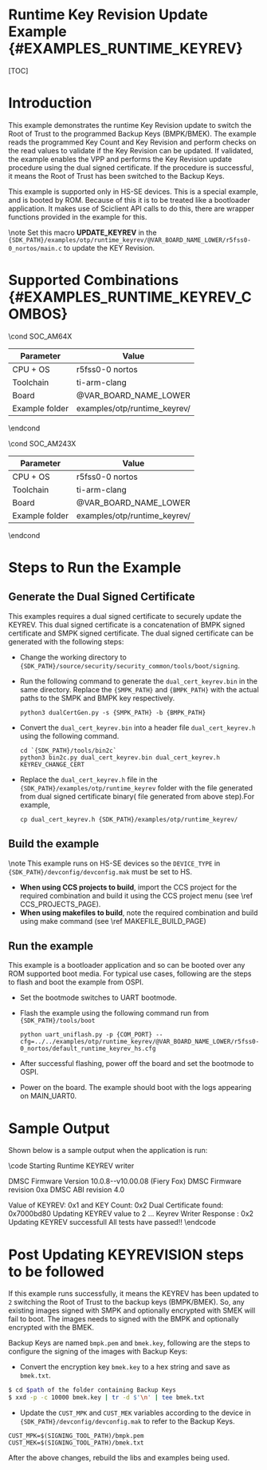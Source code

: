# Runtime Key Revision Update Example {#EXAMPLES_RUNTIME_KEYREV}

[TOC]

# Introduction

This example demonstrates the runtime Key Revision update to switch the Root of Trust to the programmed Backup Keys (BMPK/BMEK). The example reads the programmed Key Count and Key Revision and perform checks on the read values to validate if the Key Revision can be updated. If validated, the example enables the VPP and performs the Key Revision update procedure using the dual signed certificate. If the procedure is successful, it means the Root of Trust has been switched to the Backup Keys.

This example is supported only in HS-SE devices. This is a special example, and is booted by ROM. Because of this it is to be treated like a bootloader application. It makes use of Sciclient API calls to do this, there are wrapper functions provided in the example for this.

\note Set this macro **UPDATE_KEYREV** in the `{SDK_PATH}/examples/otp/runtime_keyrev/@VAR_BOARD_NAME_LOWER/r5fss0-0_nortos/main.c` to update the KEY Revision.

# Supported Combinations {#EXAMPLES_RUNTIME_KEYREV_COMBOS}

\cond SOC_AM64X

 Parameter      | Value
 ---------------|-----------
 CPU + OS       | r5fss0-0 nortos
 Toolchain      | ti-arm-clang
 Board          | @VAR_BOARD_NAME_LOWER
 Example folder | examples/otp/runtime_keyrev/

\endcond

\cond SOC_AM243X

 Parameter      | Value
 ---------------|-----------
 CPU + OS       | r5fss0-0 nortos
 Toolchain      | ti-arm-clang
 Board          | @VAR_BOARD_NAME_LOWER
 Example folder | examples/otp/runtime_keyrev/

\endcond

# Steps to Run the Example

## Generate the Dual Signed Certificate

This examples requires a dual signed certificate to securely update the KEYREV. This dual signed certificate is a concatenation of BMPK signed certificate and SMPK signed certificate. The dual signed certificate can be generated with the following steps:

- Change the working directory to `{SDK_PATH}/source/security/security_common/tools/boot/signing`.
- Run the following command to generate the `dual_cert_keyrev.bin` in the same directory. Replace the `{SMPK_PATH}` and `{BMPK_PATH}` with the actual paths to the SMPK and BMPK key respectively.

      python3 dualCertGen.py -s {SMPK_PATH} -b {BMPK_PATH}

- Convert the `dual_cert_keyrev.bin` into a header file `dual_cert_keyrev.h` using the following command.

      cd `{SDK_PATH}/tools/bin2c`
      python3 bin2c.py dual_cert_keyrev.bin dual_cert_keyrev.h KEYREV_CHANGE_CERT

- Replace the `dual_cert_keyrev.h` file in the `{SDK_PATH}/examples/otp/runtime_keyrev` folder with the file generated from 
  dual signed certificate binary( file generated from above step).For example,

      cp dual_cert_keyrev.h {SDK_PATH}/examples/otp/runtime_keyrev/

## Build the example

\note This example runs on HS-SE devices so the `DEVICE_TYPE` in `{SDK_PATH}/devconfig/devconfig.mak` must be set to HS.

- **When using CCS projects to build**, import the CCS project for the required combination
  and build it using the CCS project menu (see \ref CCS_PROJECTS_PAGE).
- **When using makefiles to build**, note the required combination and build using
  make command (see \ref MAKEFILE_BUILD_PAGE)

## Run the example

This example is a bootloader application and so can be booted over any ROM supported boot media. For typical use cases, following are the steps to flash and boot the example from OSPI.

- Set the bootmode switches to UART bootmode.
- Flash the example using the following command run from `{SDK_PATH}/tools/boot`

      python uart_uniflash.py -p {COM_PORT} --cfg=../../examples/otp/runtime_keyrev/@VAR_BOARD_NAME_LOWER/r5fss0-0_nortos/default_runtime_keyrev_hs.cfg

- After successful flashing, power off the board and set the bootmode to OSPI.
- Power on the board. The example should boot with the logs appearing on MAIN_UART0.

# Sample Output

Shown below is a sample output when the application is run:

\code
Starting Runtime KEYREV writer

DMSC Firmware Version 10.0.8--v10.00.08 (Fiery Fox)
DMSC Firmware revision 0xa
DMSC ABI revision 4.0

Value of KEYREV: 0x1 and KEY Count: 0x2
Dual Certificate found: 0x7000bd80
Updating KEYREV value to 2 ...
Keyrev Writer Response : 0x2
Updating KEYREV successfull
All tests have passed!!
\endcode

# Post Updating KEYREVISION steps to be followed

If this example runs successfully, it means the KEYREV has been updated to `2` switching the Root of Trust to the backup keys (BMPK/BMEK). So, any existing images signed with SMPK and optionally encrypted with SMEK will fail to boot. The images needs to signed with the BMPK and optionally encrypted with the BMEK.

Backup Keys are named `bmpk.pem` and `bmek.key`, following are the steps to configure the signing of the images with Backup Keys:

- Convert the encryption key `bmek.key` to a hex string and save as `bmek.txt`.
```bash
$ cd $path of the folder containing Backup Keys
$ xxd -p -c 10000 bmek.key | tr -d $'\n' | tee bmek.txt
```
- Update the `CUST_MPK` and `CUST_MEK` variables according to the device in `{SDK_PATH}/devconfig/devconfig.mak` to refer to the Backup Keys.
```
CUST_MPK=$(SIGNING_TOOL_PATH)/bmpk.pem
CUST_MEK=$(SIGNING_TOOL_PATH)/bmek.txt
```

After the above changes, rebuild the libs and examples being used.
